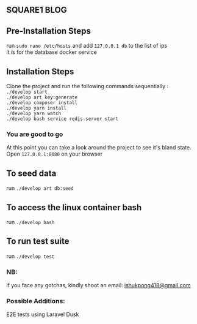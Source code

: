 ## SQUARE1 BLOG

## Pre-Installation Steps
run `sudo nano /etc/hosts` and add
`127.0.0.1 db` to the  list of ips \
it is for the database docker service

## Installation Steps

Clone the project and run the following commands sequentially : \
`./develop start` \
`./develop art key:generate` \
`./develop composer install` \
`./develop yarn install` \
`./develop yarn watch` \
`./develop bash service redis-server start`


### You are good to go

At this point you can take a look around the project to see it's bland state. \
Open `127.0.0.1:8080` on your browser

## To seed data
run `./develop art db:seed`

## To access the linux container bash
run `./develop bash`

## To run test suite
run `./develop test`


### NB: 
if you face any gotchas, kindly shoot an email: ishukpong418@gmail.com

### Possible Additions: 
E2E tests using Laravel Dusk
